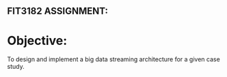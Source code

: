 ## FIT3182 ASSIGNMENT:
# Objective:
To design and implement a big data streaming architecture for a given case study.
